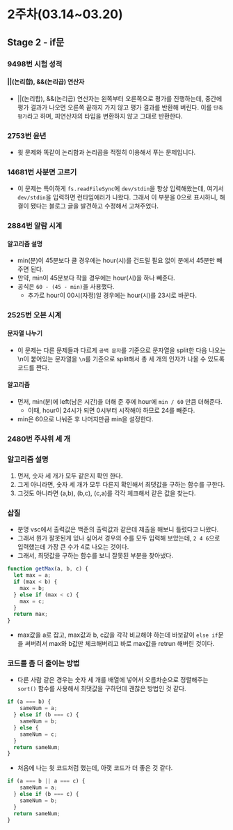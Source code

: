 # 2주차(03.14~03.20)

## Stage 2 - if문

### 9498번 시험 성적

#### ||(논리합), &&(논리곱) 연산자

- ||(논리합), &&(논리곱) 연산자는 왼쪽부터 오른쪽으로 평가를 진행하는데, 중간에 평가 결과가 나오면 오른쪽 끝까지 가지 않고 평가 결과를 반환해 버린다. 이를 `단축 평가`라고 하며, 피연산자의 타입을 변환하지 않고 그대로 반환한다.

### 2753번 윤년

- 윗 문제와 똑같이 논리합과 논리곱을 적절히 이용해서 푸는 문제입니다.

### 14681번 사분면 고르기

- 이 문제는 특이하게 `fs.readFileSync`에 `dev/stdin`을 항상 입력해왔는데, 여기서 `dev/stdin`을 입력하면 런타임에러가 나왔다. 그래서 이 부분을 0으로 표시하니, 해결이 됐다는 블로그 글을 발견하고 수정해서 고쳐주었다.

### 2884번 알람 시계

#### 알고리즘 설명

- min(분)이 45분보다 클 경우에는 hour(시)를 건드릴 필요 없이 분에서 45분만 빼주면 된다.
- 만약, min이 45분보다 작을 경우에는 hour(시)을 하나 빼준다.
- 공식은 `60 - (45 - min)`을 사용했다.
  - 추가로 hour이 00시(자정)일 경우에는 hour(시)를 23시로 바꾼다.

### 2525번 오븐 시계

#### 문자열 나누기

- 이 문제는 다른 문제들과 다르게 `공백 문자`를 기준으로 문자열을 split한 다음 나오는 \n이 붙어있는 문자열을 `\n`를 기준으로 split해서 총 세 개의 인자가 나올 수 있도록 코드를 짠다.

#### 알고리즘

- 먼저, min(분)에 left(남은 시간)을 더해 준 후에 hour에 `min / 60` 만큼 더해준다.
  - 이때, hour이 24시가 되면 0시부터 시작해야 하므로 24를 빼준다.
- min은 60으로 나눠준 후 나머지만큼 min을 설정한다.

### 2480번 주사위 세 개

### 알고리즘 설명

1. 먼저, 숫자 세 개가 모두 같은지 확인 한다.
2. 그게 아니라면, 숫자 세 개가 모두 다른지 확인해서 최댓값을 구하는 함수를 구한다.
3. 그것도 아니라면 (a,b), (b,c), (c,a)를 각각 체크해서 같은 값을 찾는다.

### 삽질

- 분명 vsc에서 출력값은 백준의 출력값과 같은데 제출을 해보니 틀렸다고 나왔다.
- 그래서 뭔가 잘못된게 있나 싶어서 경우의 수를 모두 입력해 보았는데, `2 4 6`으로 입력했는데 가장 큰 수가 4로 나오는 것이다.
- 그래서, 최댓값을 구하는 함수를 보니 잘못된 부분을 찾아냈다.

```js
function getMax(a, b, c) {
  let max = a;
  if (max < b) {
    max = b;
  } else if (max < c) {
    max = c;
  }
  return max;
}
```

- max값을 a로 잡고, max값과 b, c값을 각각 비교해야 하는데 바보같이 `else if`문을 써버려서 max와 b값만 체크해버리고 바로 max값을 retrun 해버린 것이다.

### 코드를 좀 더 줄이는 방법

- 다른 사람 같은 경우는 숫자 세 개를 배열에 넣어서 오름차순으로 정렬해주는 `sort()` 함수를 사용해서 최댓값을 구하던데 괜찮은 방법인 것 같다.

```js
if (a === b) {
    sameNum = a;
  } else if (b === c) {
    sameNum = b;
  } else {
    sameNum = c;
  }
  return sameNum;
}
```

- 처음에 나는 윗 코드처럼 했는데, 아랫 코드가 더 좋은 것 같다.

```js
if (a === b || a === c) {
    sameNum = a;
  } else if (b === c) {
    sameNum = b;
  }
  return sameNum;
}
```
